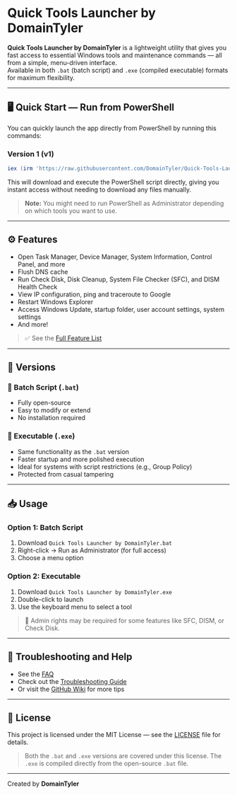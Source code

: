 # Quick Tools Launcher by DomainTyler

**Quick Tools Launcher by DomainTyler** is a lightweight utility that gives you fast access to essential Windows tools and maintenance commands — all from a simple, menu-driven interface.  
Available in both `.bat` (batch script) and `.exe` (compiled executable) formats for maximum flexibility.

---

## 🖥️ Quick Start — Run from PowerShell

You can quickly launch the app directly from PowerShell by running this commands:

### Version 1 (v1)
```powershell
iex (irm 'https://raw.githubusercontent.com/DomainTyler/Quick-Tools-Launcher-by-DomainTyler/main/launch%20v1.ps1')
```

This will download and execute the PowerShell script directly, giving you instant access without needing to download any files manually.

> **Note:** You might need to run PowerShell as Administrator depending on which tools you want to use.

---

## ⚙️ Features

- Open Task Manager, Device Manager, System Information, Control Panel, and more  
- Flush DNS cache  
- Run Check Disk, Disk Cleanup, System File Checker (SFC), and DISM Health Check  
- View IP configuration, ping and traceroute to Google  
- Restart Windows Explorer  
- Access Windows Update, startup folder, user account settings, system settings  
- And more!

> ✅ See the [Full Feature List](https://github.com/DomainTyler/Quick-Tools-Launcher-by-DomainTyler/wiki/Full-Feature-List)

---

## 🚀 Versions

### 🔹 Batch Script (`.bat`)
- Fully open-source
- Easy to modify or extend
- No installation required

### 🔹 Executable (`.exe`)
- Same functionality as the `.bat` version
- Faster startup and more polished execution
- Ideal for systems with script restrictions (e.g., Group Policy)
- Protected from casual tampering

---

## 📥 Usage

### Option 1: Batch Script
1. Download `Quick Tools Launcher by DomainTyler.bat`
2. Right-click → Run as Administrator (for full access)
3. Choose a menu option

### Option 2: Executable
1. Download `Quick Tools Launcher by DomainTyler.exe`
2. Double-click to launch
3. Use the keyboard menu to select a tool

> 🔐 Admin rights may be required for some features like SFC, DISM, or Check Disk.

---

## 🧩 Troubleshooting and Help

- See the [FAQ](https://github.com/DomainTyler/Quick-Tools-Launcher-by-DomainTyler/wiki/FAQ)
- Check out the [Troubleshooting Guide](https://github.com/DomainTyler/Quick-Tools-Launcher-by-DomainTyler/wiki/Troubleshooting)
- Or visit the [GitHub Wiki](https://github.com/DomainTyler/Quick-Tools-Launcher-by-DomainTyler/wiki) for more tips

---

## 📝 License

This project is licensed under the MIT License — see the [LICENSE](LICENSE) file for details.

> Both the `.bat` and `.exe` versions are covered under this license. The `.exe` is compiled directly from the open-source `.bat` file.

---

Created by **DomainTyler**

